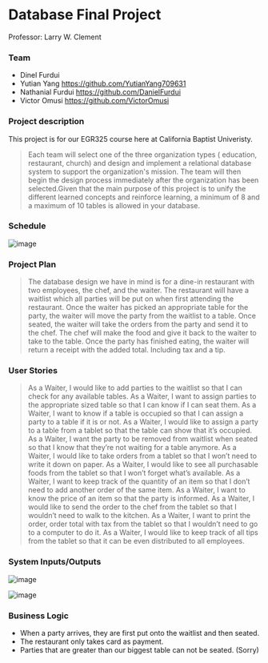 <h1>Database Final Project</h1>
Professor: Larry W. Clement

<h3>Team</h3>

- Dinel Furdui 
- Yutian Yang https://github.com/YutianYang709631
- Nathanial Furdui https://github.com/DanielFurdui
- Victor Omusi https://github.com/VictorOmusi

<h3>Project description</h3>

This project is for our EGR325 course here at California Baptist Univeristy.
>Each team will select one of the three organization types ( education, restaurant, church)
and design and implement a relational database system to support the organization's mission. The team will then begin the design process immediately after the organization has been selected.Given that the main purpose of this project is to unify the different learned concepts and reinforce learning, a minimum of 8 and a maximum of 10 tables is allowed in your database. 


<h3>Schedule</h3>

![image](https://user-images.githubusercontent.com/55105216/167082407-28aafbb7-d183-459d-a7f5-3d33a3993136.png)

<h3>Project Plan</h3>

>The database design we have in mind is for a dine-in restaurant with two employees, the chef, and the waiter. The restaurant will have a waitlist which all parties will be put on when first attending the restaurant. Once the waiter has picked an appropriate table for the party, the waiter will move the party from the waitlist to a table. Once seated, the waiter will take the orders from the party and send it to the chef. The chef will make the food and give it back to the waiter to take to the table. Once the party has finished eating, the waiter will return a receipt with the added total. Including tax and a tip.

<h3>User Stories</h3>

>As a Waiter, I would like to add parties to the waitlist so that I can check for any available tables.
As a Waiter, I want to assign parties to the appropriate sized table so that I can know if I can seat them.
As a Waiter, I want to know if a table is occupied so that I can assign a party to a table if it is or not.
As a Waiter, I would like to assign a party to a table from a tablet so that the table can show that it’s occupied.
As a Waiter, I want the party to be removed from waitlist when seated so that I know that they’re not waiting for a table anymore.
As a Waiter, I would like to take orders from a tablet so that I won’t need to write it down on paper.
As a Waiter, I would like to see all purchasable foods from the tablet so that I won’t forget what’s available.
As a Waiter, I want to keep track of the quantity of an item so that I don’t need to add another order of the same item.
As a Waiter, I want to know the price of an item so that the party is informed.
As a Waiter, I would like to send the order to the chef from the tablet so that I wouldn’t need to walk to the kitchen.
As a Waiter, I want to print the order, order total with tax from the tablet so that I wouldn’t need to go to a computer to do it.
As a Waiter, I would like to keep track of all tips from the tablet so that it can be even distributed to all employees.

<h3>System Inputs/Outputs</h3>

![image](https://user-images.githubusercontent.com/55105216/167084152-ef4236ac-9205-404e-9695-baf7ea5c380e.png)

![image](https://user-images.githubusercontent.com/55105216/167084187-704b1fe2-4493-4ca7-89dc-fdf1d4743983.png)


<h3>Business Logic</h3>

- When a party arrives, they are first put onto the waitlist and then seated.
- The restaurant only takes card as payment.
- Parties that are greater than our biggest table can not be seated. (Sorry)

